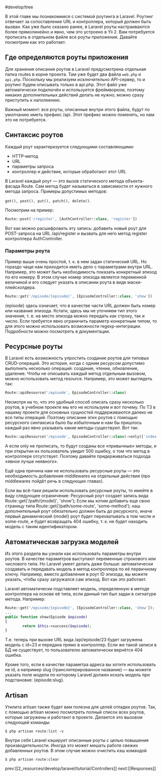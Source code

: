 #develop/tree 

В этой главе мы познакомимся с системой роутинга в Laravel. Роутинг отвечает за сопоставление URL и контроллера, который должен быть вызван.
Как уже было сказано ранее, в Laravel роуты настраиваются более прямолинейно и явно, чем это устроено в Yii 2. Вам потребуется прописать в отдельном файле все роуты приложения. Давайте посмотрим как это работает.

## Где определяются роуты приложения

Для хранения описания роутов в Laravel предусмотрена отдельная папка routes в корне проекта. Там уже будет два файла `web.php` и `api.php`. Поскольку мы реализуем исключительно API-сервер, то и роутинг будем описывать только в api.php.
Этот файл уже автоматически подключён и используется фреймворком, поэтому никаких дополнительных действий делать не нужно; можно сразу приступить к наполнению.

Важный момент: все роуты, описанные внутри этого файла, будут по умолчанию иметь префикс /api. Этот префикс можно поменять, но нам это не потребуется.

## Синтаксис роутов
Каждый роут характеризуется следующими составляющими:

- HTTP-метод
- URL
- параметры запроса
- контроллер и действие, которые обработают этот URL

В Laravel каждый роут — это вызов статического метода объекта-фасада Route.
Сам метод будет называться в зависимости от нужного метода запроса. Примеры допустимых методов:

`get(), post(), put(), patch(), delete()`.

Посмотрим на пример:

```php
Route::post('/register', [AuthController::class, 'register'])
```

Вот как можно расшифровать эту запись:
добавить новый роут для POST-запроса на URL /api/register и вызвать для него метод register контроллера AuthController.

### Параметры роута

Пример выше очень простой, т. к. в нем задан статический URL. Но гораздо чаще нам приходится иметь дело с параметрами внутри URL.
Например, это может быть необходимость показать конкретный эпизод по его номеру. В этом случае номер эпизода является переменной величиной и его следует указать в описании роута в виде маски-плейсхолдера.

```php
Route::get('/episode/{episode}', [EpisodeController::class, 'show'])
```

{episode} здесь означает, что в качестве части URL должен быть номер или название эпизода. Кстати, здесь мы не уточняем тип этого значения, т. е. на место эпизода можно передать как строку, так и число. Если требуется явно ограничить параметр конкретным типом, то для этого можно использовать возможности regexp-интеграции. Подробности можно посмотреть в документации.

## Ресурсные роуты

В Laravel есть возможность упростить создание роутов для типовых CRUD-операций. Это история, когда с одним ресурсом допустимо выполнить несколько операций: создание, чтение, обновление, удаление. Чтобы не описывать каждый метод отдельным вызовом, можно использовать метод resource.
Например, это может выглядеть так:

```php
Route::apiResource('/episode', EpisodeController::class)
```

Несмотря на то, что это удобный способ описать сразу несколько роутов, в учебном проекте мы его не используем и вот почему.
По ТЗ в нашему проекте для основных сущностей поддерживаются далеко не все типы операций. Поэтому описание этих роутов с помощью ресурсного синтаксиса было бы избыточным и нам бы пришлось каждый раз явно указывать какие методы существуют. Вот так:

```php
Route::apiResource('/episode', EpisodeController::class)->only(['index', 'show'])
```

А если only не прописать, то будут созданы все «привычные» методы, и при открытии их пользователь увидит 500 ошибку, о том что метод в контроллере отсутствует. Поэтому давайте придерживаться подхода «явное лучше неявного».

Ещё одна причина нам не использовать ресурсные роуты — это необходимость добавления middlewares на отдельные действия (про middlewares пойдёт речь в следующих главах).

Если вы всё-таки решили использовать ресурсные роуты, то имейте в виду следующее ограничение:
Ресурсный роут создает запись вида Route::get('/path/{model}', 'show'); Если мы хотим добавить еще свою страницу типа Route::get(‘/path/some-route', 'some-method'); наш дополнительный роут обязательно должен быть до ресурсного, иначе первый динамический {model} роут будет перехватывать в том числе и some-route, и будет возвращать 404 ошибку, т. к. не будет находить модель с таким идентификатором.

## Автоматическая загрузка моделей

Из этого раздела вы узнали как использовать параметры внутри роутов. В качестве параметров выступают переменные строкового или числового типа. Но Laravel умеет делать даже больше: автоматически создавать и передавать модель в метод контроллера по её первичному ключу.
Например, вместо добавления в роут ID эпизода, вы можете указать, чтобы сразу загружался сам эпизод. Вот как это работает.

Laravel автоматически подставляет модель, определенную в методе контроллера на основе её типа, если данный тип был задан в сигнатуре метода. Например:

```php
Route::get('/episode/{episode}', [EpisodeController::class, 'show']);
...
public function show(Episode $episode)
{
		return $this->success($episode);
}

```
Т.е. теперь при вызове URL вида /api/episode/23 будет загружена модель с id=23 и передана прямо в контроллер. Если же такой записи в БД не существует, то пользователю автоматически вернётся 404 ошибка.

Кроме того, если в качестве параметра адреса вы хотите использовать не id, а например slug (транслитерированное название) — вы можете указать поле модели по которому Laravel должен искать модель при подстановке: {episode:slug}.

## Artisan

Утилита artisan также будет вам полезна для целей отладки роутов. Так, с помощью artisan можно посмотреть полный список всех роутов, которые загружены и работают в проекте. Делается это вызовом следующей команды:

```shell
$ php artisan route:list -v
```
Внутри себя Laravel кэширует описанные роуты с целью повышения производительности. Иногда это может мешать работе свежих добавленных роутов. В этом случае можно очистить кэш командой

```shell
$ php artisan route:clear
```

prev:[[2_resources/develop/laravel/tutorial/Controllers]] next:[[Responses]]
